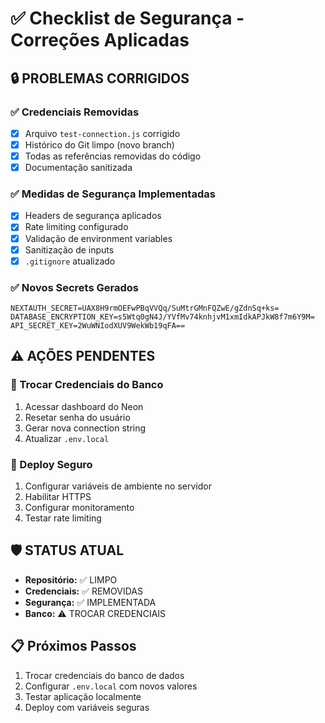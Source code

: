 # ✅ Checklist de Segurança - Correções Aplicadas

## 🔒 **PROBLEMAS CORRIGIDOS**

### ✅ Credenciais Removidas
- [x] Arquivo `test-connection.js` corrigido
- [x] Histórico do Git limpo (novo branch)
- [x] Todas as referências removidas do código
- [x] Documentação sanitizada

### ✅ Medidas de Segurança Implementadas
- [x] Headers de segurança aplicados
- [x] Rate limiting configurado
- [x] Validação de environment variables
- [x] Sanitização de inputs
- [x] `.gitignore` atualizado

### ✅ Novos Secrets Gerados
```
NEXTAUTH_SECRET=UAX8H9rmOEFwPBqVVQq/SuMtrGMnFQZwE/gZdnSq+ks=
DATABASE_ENCRYPTION_KEY=s5Wtq0gN4J/YVfMv74knhjvM1xmIdkAPJkW8f7m6Y9M=
API_SECRET_KEY=2WuWNIodXUV9WekWb19qFA==
```

## ⚠️ **AÇÕES PENDENTES**

### 🔄 Trocar Credenciais do Banco
1. Acessar dashboard do Neon
2. Resetar senha do usuário
3. Gerar nova connection string
4. Atualizar `.env.local`

### 🚀 Deploy Seguro
1. Configurar variáveis de ambiente no servidor
2. Habilitar HTTPS
3. Configurar monitoramento
4. Testar rate limiting

## 🛡️ **STATUS ATUAL**
- **Repositório:** ✅ LIMPO
- **Credenciais:** ✅ REMOVIDAS
- **Segurança:** ✅ IMPLEMENTADA
- **Banco:** ⚠️ TROCAR CREDENCIAIS

## 📋 **Próximos Passos**
1. Trocar credenciais do banco de dados
2. Configurar `.env.local` com novos valores
3. Testar aplicação localmente
4. Deploy com variáveis seguras
